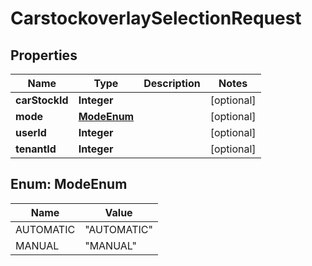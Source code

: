 

# CarstockoverlaySelectionRequest


## Properties

| Name | Type | Description | Notes |
|------------ | ------------- | ------------- | -------------|
|**carStockId** | **Integer** |  |  [optional] |
|**mode** | [**ModeEnum**](#ModeEnum) |  |  [optional] |
|**userId** | **Integer** |  |  [optional] |
|**tenantId** | **Integer** |  |  [optional] |



## Enum: ModeEnum

| Name | Value |
|---- | -----|
| AUTOMATIC | &quot;AUTOMATIC&quot; |
| MANUAL | &quot;MANUAL&quot; |




